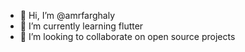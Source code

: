 - 👋 Hi, I’m @amrfarghaly
- 🌱 I’m currently learning flutter 
- 💞️ I’m looking to collaborate on open source projects 
